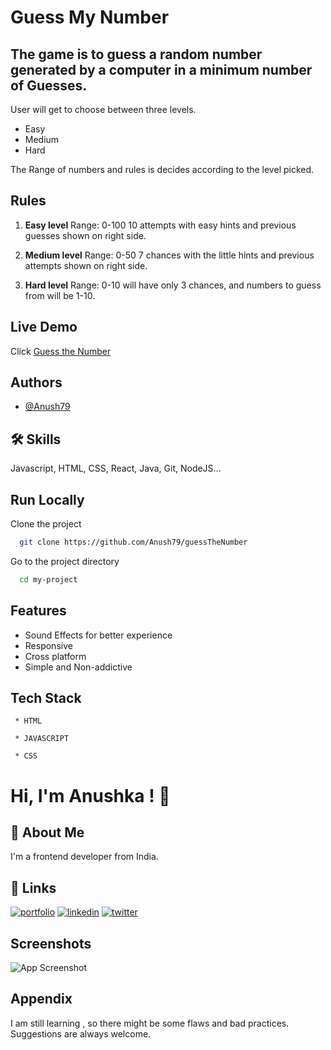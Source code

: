 
# Guess My Number

The game is to guess a random number generated by a computer in a minimum number of Guesses.
-
User will get to choose between three levels. 
 - Easy
 - Medium
 - Hard

The Range of numbers and rules is decides according to the level picked.





## Rules

1. **Easy level** Range: 0-100
10 attempts with easy hints and previous guesses shown on right side.

2. **Medium level**  Range: 0-50
  7 chances with the little hints and previous attempts shown on right side.

3. **Hard level**  Range: 0-10
will have only 3 chances, and numbers to guess from will be 1-10.

## Live Demo

Click [Guess the Number](https://you-guess-my-num.netlify.app/)




## Authors

- [@Anush79](https://www.github.com/Anush79)


## 🛠 Skills
Javascript, HTML, CSS, React, Java, Git, NodeJS...


## Run Locally

Clone the project

```bash
  git clone https://github.com/Anush79/guessTheNumber
```

Go to the project directory

```bash
  cd my-project
```




## Features

- Sound Effects for better experience
- Responsive
- Cross platform
- Simple and Non-addictive


## Tech Stack

     * HTML 

     * JAVASCRIPT

     * CSS



# Hi, I'm Anushka ! 👋


## 🚀 About Me
I'm a frontend developer from India.



## 🔗 Links
[![portfolio](https://img.shields.io/badge/my_portfolio-000?style=for-the-badge&logo=ko-fi&logoColor=white)](https://ajaisportfolio.netlify.app/)
[![linkedin](https://img.shields.io/badge/linkedin-0A66C2?style=for-the-badge&logo=linkedin&logoColor=white)](https://www.linkedin.com/)
[![twitter](https://img.shields.io/badge/twitter-1DA1F2?style=for-the-badge&logo=twitter&logoColor=white)](https://twitter.com/TheIndianGirl56)


## Screenshots

![App Screenshot](https://via.placeholder.com/468x300?text=App+Screenshot+Here)


## Appendix

I am still learning , so there might be some flaws and bad practices. Suggestions are always welcome.


  
  

